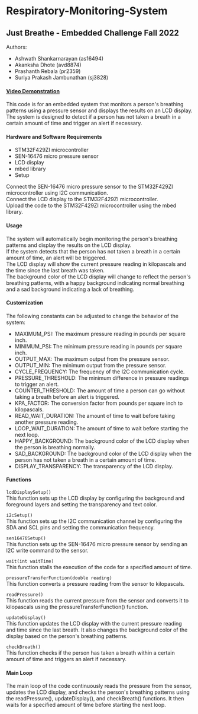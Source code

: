 # Respiratory-Monitoring-System

## Just Breathe - Embedded Challenge Fall 2022

Authors:

- Ashwath Shankarnarayan (as16494)
- Akanksha Dhote (avd8874)
- Prashanth Rebala (pr2359)
- Suriya Prakash Jambunathan (sj3828)

#### [Video Demonstration](https://www.youtube.com/watch?v=v_tUXH6Hyg4)

This code is for an embedded system that monitors a person's breathing patterns using a pressure sensor and displays the results on an LCD display. The system is designed to detect if a person has not taken a breath in a certain amount of time and trigger an alert if necessary.<br>

#### Hardware and Software Requirements

- STM32F429ZI microcontroller
- SEN-16476 micro pressure sensor
- LCD display
- mbed library
- Setup

Connect the SEN-16476 micro pressure sensor to the STM32F429ZI microcontroller using I2C communication. <br>
Connect the LCD display to the STM32F429ZI microcontroller. <br>
Upload the code to the STM32F429ZI microcontroller using the mbed library. <br>

#### Usage

The system will automatically begin monitoring the person's breathing patterns and display the results on the LCD display.<br>
If the system detects that the person has not taken a breath in a certain amount of time, an alert will be triggered.<br>
The LCD display will show the current pressure reading in kilopascals and the time since the last breath was taken.<br>
The background color of the LCD display will change to reflect the person's breathing patterns, with a happy background indicating normal breathing and a sad background indicating a lack of breathing.<br>

#### Customization

The following constants can be adjusted to change the behavior of the system:

- MAXIMUM_PSI: The maximum pressure reading in pounds per square inch.
- MINIMUM_PSI: The minimum pressure reading in pounds per square inch.
- OUTPUT_MAX: The maximum output from the pressure sensor.
- OUTPUT_MIN: The minimum output from the pressure sensor.
- CYCLE_FREQUENCY: The frequency of the I2C communication cycle.
- PRESSURE_THRESHOLD: The minimum difference in pressure readings to trigger an alert.
- COUNTER_THRESHOLD: The amount of time a person can go without taking a breath before an alert is triggered.
- KPA_FACTOR: The conversion factor from pounds per square inch to kilopascals.
- READ_WAIT_DURATION: The amount of time to wait before taking another pressure reading.
- LOOP_WAIT_DURATION: The amount of time to wait before starting the next loop.
- HAPPY_BACKGROUND: The background color of the LCD display when the person is breathing normally.
- SAD_BACKGROUND: The background color of the LCD display when the person has not taken a breath in a certain amount of time.
- DISPLAY_TRANSPARENCY: The transparency of the LCD display.

#### Functions

`lcdDisplaySetup()`<br>
This function sets up the LCD display by configuring the background and foreground layers and setting the transparency and text color.

`i2cSetup()`<br>
This function sets up the I2C communication channel by configuring the SDA and SCL pins and setting the communication frequency.

`sen16476Setup()`<br>
This function sets up the SEN-16476 micro pressure sensor by sending an I2C write command to the sensor.

`wait(int waitTime)`<br>
This function stalls the execution of the code for a specified amount of time.

`pressureTransferFunction(double reading)`<br>
This function converts a pressure reading from the sensor to kilopascals.

`readPressure()`<br>
This function reads the current pressure from the sensor and converts it to kilopascals using the pressureTransferFunction() function.

`updateDisplay()`<br>
This function updates the LCD display with the current pressure reading and time since the last breath. It also changes the background color of the display based on the person's breathing patterns.

`checkBreath()`<br>
This function checks if the person has taken a breath within a certain amount of time and triggers an alert if necessary.

#### Main Loop

The main loop of the code continuously reads the pressure from the sensor, updates the LCD display, and checks the person's breathing patterns using the readPressure(), updateDisplay(), and checkBreath() functions. It then waits for a specified amount of time before starting the next loop.
